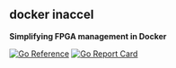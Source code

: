 ## docker inaccel

**Simplifying FPGA management in Docker**

[![Go Reference](https://pkg.go.dev/badge/github.com/inaccel/docker.svg)](https://pkg.go.dev/github.com/inaccel/docker)
[![Go Report Card](https://goreportcard.com/badge/github.com/inaccel/docker)](https://goreportcard.com/report/github.com/inaccel/docker)
